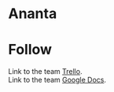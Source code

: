 # Ananta

# Follow
Link to the team [Trello](https://trello.com/b/16EWmDcp/production-board).
<br>Link to the team [Google Docs](https://drive.google.com/drive/folders/1LLdQ02c-uHC5jTrkxxZodim03gtWnvb7).

